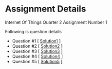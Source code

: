 # Assignment Details
Internet Of Things Quarter 2 Assignment Number 1

Following is question  details

* Question #1 [ [Solution1] ]
* Question #2 [ [Solution2] ]
* Question #3 [ [Solution3] ]
* Question #4 [ [Solution4] ]
* Question #5 [ [Solution5] ]


[Solution1]: <https://github.com/islamuddin/IoT-Q2-Assignment/tree/master/project_calculator>
[Solution2]: <https://github.com/islamuddin/IoT-Q2-Assignment/tree/master/closure_properties>
[Solution3]: <https://github.com/islamuddin/IoT-Q2-Assignment/tree/master/q3_creative_struct_with_closure>
[Solution4]: <https://github.com/islamuddin/IoT-Q2-Assignment/tree/master/q4_yateem_khana>
[Solution5]: <https://github.com/islamuddin/IoT-Q2-Assignment/tree/master/Q5>




